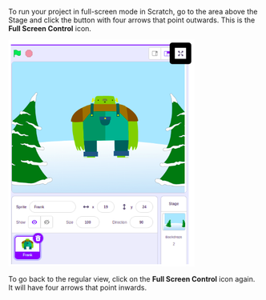 To run your project in full-screen mode in Scratch, go to the area above the Stage and click the button with four arrows that point outwards. This is the **Full Screen Control** icon.

![The 'Full Screen Control' icon highlighted above the Stage, towards the right-hand corner.](images/fullscreen_frank.png)

To go back to the regular view, click on the **Full Screen Control** icon again. It will have four arrows that point inwards.
